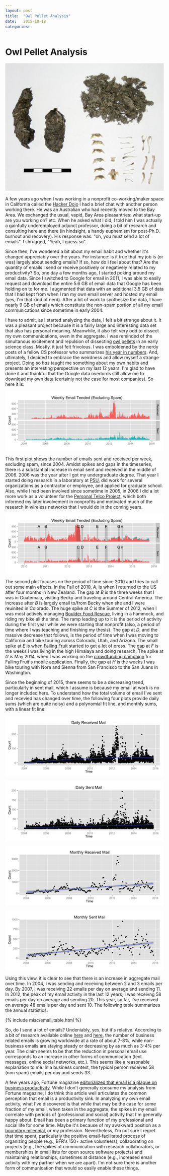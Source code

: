 ```yaml
---
layout: post
title:  "Owl Pellet Analysis"
date:   2015-10-18
categories:
---
```

# Owl Pellet Analysis

![Owl Pellet, image from Wikimedia Commons](/images/pellet.jpg)

A few years ago when I was working in a nonprofit co-working/maker space in California called the [Hacker Dojo](http://hackerdojo.com) I had a brief chat with another person working there. He was an Australian who had recently moved to the Bay Area. We exchanged the usual, vapid, Bay Area pleasantries: what start-up are you working on? etc. When he asked what I did, I told him I was actually a gainfully underemployed adjunct professor, doing a bit of research and consulting here and there (in hindsight, a handy euphemism for post-Ph.D. burnout and recovery). His response was: "oh, you must send a lot of emails". I shrugged, "Yeah, I guess so".

Since then, I've wondered a bit about my email habit and whether it's changed appreciably over the years. For instance: is it true that my job is (or was) largely about sending emails? If so, how do I feel about that? Are the quantity of emails I send or receive positively or negatively related to my productivity? So, one day a few months ago, I started poking around my email data. Since I switched to Google for email in 2011, I was able to easily request and download the entire 5.6 GB of email data that Google has been holding on to for me. I augmented that data with an additional 3.5 GB of data that I had kept from when I ran my own email server and hosted my email (yes, I'm that kind of nerd). After a bit of work to synthesize the data, I have nearly 9 GB of emails which constitute the non-spam portion of all my email communications since sometime in early 2004.

I have to admit, as I started analyzing the data, I felt a bit strange about it. It was a pleasant project because it is a fairly large and interesting data set that also has personal meaning. Meanwhile, it also felt very odd to dissect my own communications, even in the aggregate. I was reminded of the simultanous excitement and repulsion of dissecting [owl pellets](https://en.wikipedia.org/wiki/Pellet_(ornithology)) in an early science class. Mostly, it just felt frivolous. I was emboldened by the nerdy posts of a fellow CS professor who summarizes [his year in numbers](http://www.cs.unm.edu/~aaron/blog/archives/2014/12/2014_a_year_in.htm). And, ultimately, I decided to embrace the weirdness and allow myself a strange project. Doing so *has* taught me something about my own habits and presents an interesting perspective on my last 12 years. I'm glad to have done it and thankful that the Google data overlords still allow me to download my own data (certainly not the case for most companies). So here it is:

![All email since 2004](/images/email/all.jpg)

This first plot shows the number of emails sent and received per week, excluding spam, since 2004. Amidst spikes and gaps in the timeseries, there is a substantial increase in email sent and received in the middle of 2006. 2006 was the year after I got my undergraduate degree. That year I started doing research in a laboratory at [PSU](http://pdx.edu), did work for several organizations as a contractor or employee, and applied for graduate school. Also, while I had been involved since sometime in 2005, in 2006 I did a lot more work as a volunteer for the [Personal Telco Project](http://personaltelco.net), which both informed my later involvement in nonprofits and motivated much of the research in wireless networks that I would do in the coming years.

![Life Events v.s. Email](/images/email/events.jpg)

The second plot focuses on the period of time since 2010 and tries to call out some main effects. In the Fall of 2010, *A*, is when I returned to the US after four months in New Zealand. The gap at *B* is the three weeks that I was in Guatemala, visiting Becky and traveling around Central America. The increase after *B* is largely email to/from Becky when she and I were reuinited in Colorado. The huge spike at *C* is the Summer of 2012, when I was most actively managing [Boulder Food Rescue](http://boulderfoodrescue.org), living in a hammock, and riding my bike all the time. The ramp leading up to it is the period of activity during the first year while we were starting that nonprofit (also, a period of time where I was teaching and finishing my thesis). The gap at *D*, and the massive decrease that follows, is the period of time when I was moving to California and bike touring across Colorado, Utah, and Arizona. The small spike at *E* is when [Falling Fruit](http://fallingfruit.org) started to get a lot of press. The gap at *F* is the weeks I was living in the high Himalaya and doing research. The spike at *G* is May 2014, when I was working on the [crowdfunding campaign](https://www.barnraiser.us/projects/fallingfruit-org-mobilize-the-urban-harvest) for Falling Fruit's mobile application. Finally, the gap at *H* is the weeks I was bike touring with Nora and Sienna from San Francisco to the San Juans in Washington. 

Since the beginning of 2015, there seems to be a decreasing trend, particularly in sent mail, which I assume is because my email at work is no longer included here. To understand how the total volume of email I've sent and recevied has changed over time, the following four plots provide daily sums (which are quite noisy) and a polynomial fit line, and monthly sums, with a linear fit line:

![Received by Day](/images/email/recv_day.jpg)

![Sent by Day](/images/email/sent_day.jpg)

![Received by Month](/images/email/recv_month.jpg)

![Sent by Month](/images/email/sent_month.jpg)

Using this view, it is clear to see that there is an increase in aggregate mail over time. In 2004,
I was sending and receiving between 2 and 3 emails per day. By 2007, I was receiving 22 emails per day
on average and sending 11. In 2012, the peak of my email activity in the last 12 years, I was receivng
58 emails per day on average and sending 20. This year, so far, I've received on average 48 emails per day
and sent 10. The following table summarizes the annual statistics.

{% include misc/email_table.html %}

So, do I send a lot of emails? Undeniably, yes, but it's relative. According to a bit of research available online [here](http://www.radicati.com/wp/wp-content/uploads/2013/04/Email-Statistics-Report-2013-2017-Executive-Summary.pdf) and [here](http://www.radicati.com/wp/wp-content/uploads/2011/05/Email-Statistics-Report-2011-2015-Executive-Summary.pdf), the number of business related emails is growing worldwide at a rate of about 7-8%, while non-business emails are staying steady or decreasing by as much as 3-4% per year. The claim seems to be that the reduction in personal email use corresponds to an increase in other forms of communication (text messages, online social networks, etc.). This seems like a reasonable explanation to me. In a business context, the typical person receives 58 (non spam) emails per day and sends 33.

A few years ago, Fortune magazine [editorialized that email is a plague on business productivity](http://fortune.com/2012/10/08/stop-checking-your-email-now/). While I don't generally consume my analysis from Fortune magazine, I do think this article well articulates the common perception that email is a productivity sink. In analyzing my own email activity, what I've discovered is that while that may be the case for some fraction of my email, when taken in the aggregate, the spikes in my email correlate with periods of (professional and social) activity that I'm generally happy about. Email has been a primary function of my professional and social life for some time. Maybe it's because of my awakward position as a [boundary milennial](http://www.nytimes.com/2015/02/05/opinion/wait-what-im-a-millennial.html), or my profession. Nevertheless, I'm not sure I regret that time spent, particularly the positive email-facilitated process of organizing people (e.g., BFR's 150+ active volunteers), collaborating on projects (e.g., the spikes of communication with research collaborators, or memberships in email lists for open source software projects) and maintaining relationships, sometimes at distance (e.g., increased email activity with my partner when we are apart). I'm not sure there is another form of communication that would so easily enable these things.
